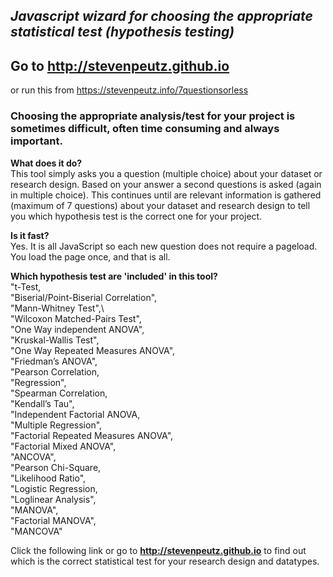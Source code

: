 ## *Javascript wizard for choosing the appropriate statistical test (hypothesis testing)*

## Go to http://stevenpeutz.github.io ## 
or run this from https://stevenpeutz.info/7questionsorless


### Choosing the appropriate analysis/test for your project is sometimes difficult, often time consuming and always important.




**What does it do?**\
This tool simply asks you a question (multiple choice) about your dataset or research design. Based on your answer a second questions is asked (again in multiple choice). This continues until are relevant information is gathered (maximum of 7 questions) about your dataset and research design to tell you which hypothesis test is the correct one for your project. 

**Is it fast?**  
Yes. It is all JavaScript so each new question does not require a pageload. You load the page once, and that is all.

**Which hypothesis test are 'included' in this tool?**\
"t-Test,\
"Biserial/Point-Biserial Correlation",\
"Mann-Whitney Test",\  
"Wilcoxon Matched-Pairs Test",\
"One Way independent ANOVA",\
"Kruskal-Wallis Test",\
"One Way Repeated Measures ANOVA",\
"Friedman’s ANOVA",\
"Pearson Correlation,\
"Regression",\
"Spearman Correlation,\
"Kendall’s Tau",\
"Independent Factorial ANOVA,\
"Multiple Regression",\
"Factorial Repeated Measures ANOVA",\
"Factorial Mixed ANOVA",\
"ANCOVA",\
"Pearson Chi-Square,\
"Likelihood Ratio",\
"Logistic Regression,\
"Loglinear Analysis",\
"MANOVA",\
"Factorial MANOVA",\
"MANCOVA"

Click the following link or go to **http://stevenpeutz.github.io** to find out which is the correct statistical test for your research design and datatypes.
